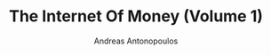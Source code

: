 ---
layout: books
title: The Internet Of Money (Volume 1)
categories: ['non-technical']
author: ['Andreas Antonopoulos']
excerpt: When I dove down the rabbit hole of Bitcoin in late 2013, Andreas’ YouTube talks and podcasts pulled me further in, and this book is a compilation of these entertaining and informative talks. The source videos are well worth watching, and this book is a good complement to them.
external_url: https://theinternetofmoney.info/
---